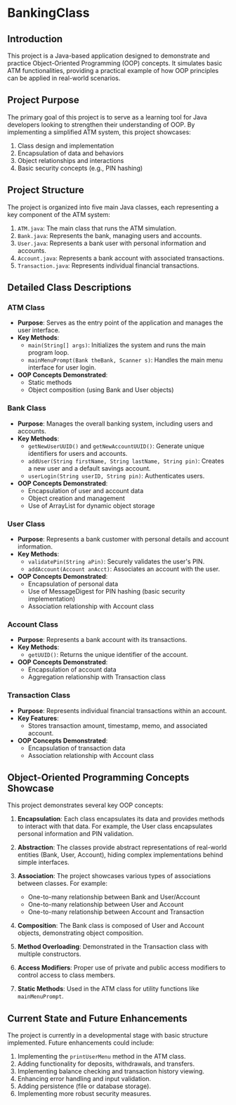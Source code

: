 # BankingClass

## Introduction

This project is a Java-based application designed to demonstrate and practice Object-Oriented Programming (OOP) concepts. It simulates basic ATM functionalities, providing a practical example of how OOP principles can be applied in real-world scenarios.

## Project Purpose

The primary goal of this project is to serve as a learning tool for Java developers looking to strengthen their understanding of OOP. By implementing a simplified ATM system, this project showcases:

1. Class design and implementation
2. Encapsulation of data and behaviors
3. Object relationships and interactions
4. Basic security concepts (e.g., PIN hashing)

## Project Structure

The project is organized into five main Java classes, each representing a key component of the ATM system:

1. `ATM.java`: The main class that runs the ATM simulation.
2. `Bank.java`: Represents the bank, managing users and accounts.
3. `User.java`: Represents a bank user with personal information and accounts.
4. `Account.java`: Represents a bank account with associated transactions.
5. `Transaction.java`: Represents individual financial transactions.

## Detailed Class Descriptions

### ATM Class
- **Purpose**: Serves as the entry point of the application and manages the user interface.
- **Key Methods**:
  - `main(String[] args)`: Initializes the system and runs the main program loop.
  - `mainMenuPrompt(Bank theBank, Scanner s)`: Handles the main menu interface for user login.
- **OOP Concepts Demonstrated**:
  - Static methods
  - Object composition (using Bank and User objects)

### Bank Class
- **Purpose**: Manages the overall banking system, including users and accounts.
- **Key Methods**:
  - `getNewUserUUID()` and `getNewAccountUUID()`: Generate unique identifiers for users and accounts.
  - `addUser(String firstName, String lastName, String pin)`: Creates a new user and a default savings account.
  - `userLogin(String userID, String pin)`: Authenticates users.
- **OOP Concepts Demonstrated**:
  - Encapsulation of user and account data
  - Object creation and management
  - Use of ArrayList for dynamic object storage

### User Class
- **Purpose**: Represents a bank customer with personal details and account information.
- **Key Methods**:
  - `validatePin(String aPin)`: Securely validates the user's PIN.
  - `addAccount(Account anAcct)`: Associates an account with the user.
- **OOP Concepts Demonstrated**:
  - Encapsulation of personal data
  - Use of MessageDigest for PIN hashing (basic security implementation)
  - Association relationship with Account class

### Account Class
- **Purpose**: Represents a bank account with its transactions.
- **Key Methods**:
  - `getUUID()`: Returns the unique identifier of the account.
- **OOP Concepts Demonstrated**:
  - Encapsulation of account data
  - Aggregation relationship with Transaction class

### Transaction Class
- **Purpose**: Represents individual financial transactions within an account.
- **Key Features**:
  - Stores transaction amount, timestamp, memo, and associated account.
- **OOP Concepts Demonstrated**:
  - Encapsulation of transaction data
  - Association relationship with Account class

## Object-Oriented Programming Concepts Showcase

This project demonstrates several key OOP concepts:

1. **Encapsulation**: Each class encapsulates its data and provides methods to interact with that data. For example, the User class encapsulates personal information and PIN validation.

2. **Abstraction**: The classes provide abstract representations of real-world entities (Bank, User, Account), hiding complex implementations behind simple interfaces.

3. **Association**: The project showcases various types of associations between classes. For example:
   - One-to-many relationship between Bank and User/Account
   - One-to-many relationship between User and Account
   - One-to-many relationship between Account and Transaction

4. **Composition**: The Bank class is composed of User and Account objects, demonstrating object composition.

5. **Method Overloading**: Demonstrated in the Transaction class with multiple constructors.

6. **Access Modifiers**: Proper use of private and public access modifiers to control access to class members.

7. **Static Methods**: Used in the ATM class for utility functions like `mainMenuPrompt`.

## Current State and Future Enhancements

The project is currently in a developmental stage with basic structure implemented. Future enhancements could include:

1. Implementing the `printUserMenu` method in the ATM class.
2. Adding functionality for deposits, withdrawals, and transfers.
3. Implementing balance checking and transaction history viewing.
4. Enhancing error handling and input validation.
5. Adding persistence (file or database storage).
6. Implementing more robust security measures.
